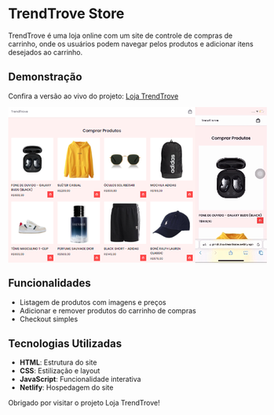 # TrendTrove Store

TrendTrove é uma loja online com um site de controle de compras de carrinho, onde os usuários podem navegar pelos produtos e adicionar itens desejados ao carrinho.

## Demonstração

Confira a versão ao vivo do projeto: [Loja TrendTrove](https://produtos-trendtrove.netlify.app/)

<div style="display: flex; justify-content: space-around; align-items: center;">
  <img src="assets/images/Layout_TrendTrove.png" alt="Captura de Tela do Projeto" width="400" height="316"">
  <img src="assets/layout.gif" alt="GIF de Tela de Exibição" width="146" height="316">
</div>

## Funcionalidades

- Listagem de produtos com imagens e preços
- Adicionar e remover produtos do carrinho de compras
- Checkout simples

## Tecnologias Utilizadas

- **HTML**: Estrutura do site
- **CSS**: Estilização e layout
- **JavaScript**: Funcionalidade interativa
- **Netlify**: Hospedagem do site


Obrigado por visitar o projeto Loja TrendTrove!





